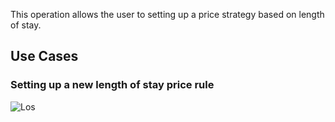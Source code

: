 This operation allows the user to setting up a price strategy based on length of stay.

## Use Cases
### Setting up a new length of stay price rule
![Los](images/los-pricing-strategy)